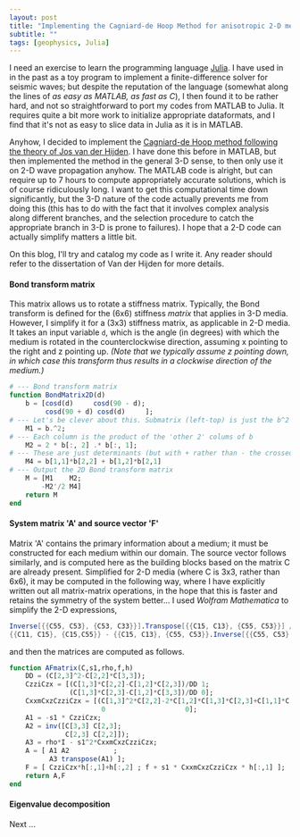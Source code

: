 ```yaml
---
layout: post
title: "Implementing the Cagniard-de Hoop Method for anisotropic 2-D media"
subtitle: ""
tags: [geophysics, Julia]
---
```


I need an exercise to learn the programming language [Julia](https://juliacomputing.com/products/juliapro). I have used in in the past as a toy program to implement a finite-difference solver for seismic waves; but despite the reputation of the language (somewhat along the lines of *as easy as MATLAB, as fast as C*), I then found it to be rather hard, and not so straightforward to port my codes from MATLAB to Julia. It requires quite a bit more work to initialize appropriate dataformats, and I find that it's not as easy to slice data in Julia as it is in MATLAB.

Anyhow, I decided to implement the [Cagniard-de Hoop method following the theory of Jos van der Hijden](http://resolver.tudelft.nl/uuid:9923aa31-eb5b-4c35-8acc-078f53fa01fd). I have done this before in MATLAB, but then implemented the method in the general 3-D sense, to then only use it on 2-D wave propagation anyhow. The MATLAB code is alright, but can require up to 7 hours to compute appropriately accurate solutions, which is of course ridiculously long. I want to get this computational time down significantly, but the 3-D nature of the code actually prevents me from doing this (this has to do with the fact that it involves complex analysis along different branches, and the selection procedure to catch the appropriate branch in 3-D is prone to failures). I hope that a 2-D code can actually simplify matters a little bit.

On this blog, I'll try and catalog my code as I write it. Any reader should refer to the dissertation of Van der Hijden for more details.

#### Bond transform matrix
This matrix allows us to rotate a stiffness matrix. Typically, the Bond transform is defined for the (6x6) stiffness *matrix* that applies in 3-D media. However, I simplify it for a (3x3) stiffness matrix, as applicable in 2-D media. It takes an input variable `d`, which is the angle (in degrees) with which the medium is rotated in the counterclockwise direction, assuming x pointing to the right and z pointing up. *(Note that we typically assume z pointing down, in which case this transform thus results in a clockwise direction of the medium.)*

<!-- {% raw %} -->
```Julia
# --- Bond transform matrix
function BondMatrix2D(d)
    b = [cosd(d)     cosd(90 - d);
         cosd(90 + d) cosd(d)     ];
# --- Let's be clever about this. Submatrix (left-top) is just the b^2
    M1 = b.^2;
# --- Each column is the product of the 'other 2' colums of b
    M2 = 2 * b[:, 2] .* b[:, 1];
# --- These are just determinants (but with + rather than - the crossed term)
    M4 = b[1,1]*b[2,2] + b[1,2]*b[2,1]
# --- Output the 2D Bond transform matrix
    M = [M1    M2;
        -M2'/2 M4]
    return M
end
```
<!-- {% endraw %} -->

#### System matrix 'A' and source vector 'F'
Matrix 'A' contains the primary information about a medium; it must be constructed for each medium within our domain. The source vector follows similarly, and is computed here as the building blocks based on the matrix C are already present. Simplified for 2-D media (where C is 3x3, rather than 6x6), it may be computed in the following way, where I have explicitly written out all matrix-matrix operations, in the hope that this is faster and retains the symmetry of the system better... I used *Wolfram Mathematica* to simplify the 2-D expressions,

<!-- {% raw %} -->
```Mathematica
Inverse[{{C55, C53}, {C53, C33}}].Transpose[{{C15, C13}, {C55, C53}}] // MatrixForm // FullSimplify
{{C11, C15}, {C15,C55}} - {{C15, C13}, {C55, C53}}.Inverse[{{C55, C53}, {C53, C33}}].Transpose[{{C15, C13}, {C55, C53}}] // MatrixForm // FullSimplify
```
<!-- {% endraw %} -->


and then the matrices are computed as follows.

<!-- {% raw %} -->
```Julia
function AFmatrix(C,s1,rho,f,h)
    DD = (C[2,3]^2-C[2,2]*C[3,3]);
    CzziCzx = [(C[1,3]*C[2,2]-C[1,2]*C[2,3])/DD 1;
               (C[1,3]*C[2,3]-C[1,2]*C[3,3])/DD 0];
    CxxmCxzCzziCzx = [(C[1,3]^2*C[2,2]-2*C[1,2]*C[1,3]*C[2,3]+C[1,1]*C[2,3]^2+C[1,2]^2*C[3,3]-C[1,1]*C[2,2]*C[3,3])/DD 0;
                       0                    0];
    A1 = -s1 * CzziCzx;
    A2 = inv([C[3,3] C[2,3];
              C[2,3] C[2,2]]);
    A3 = rho*I - s1^2*CxxmCxzCzziCzx;
    A = [ A1 A2           ;
          A3 transpose(A1) ];
    F = [ CzziCzx*h[:,1]+h[:,2] ; f + s1 * CxxmCxzCzziCzx * h[:,1] ];
    return A,F
end
```
<!-- {% endraw %} -->

#### Eigenvalue decomposition
Next ...
